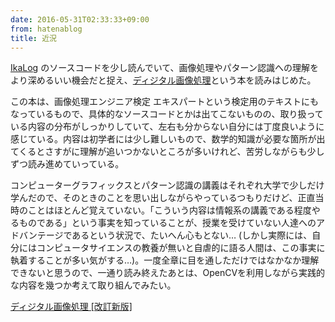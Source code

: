 ```yaml
---
date: 2016-05-31T02:33:33+09:00
from: hatenablog
title: 近況
---
```

[IkaLog](https://github.com/hasegaw/IkaLog) のソースコードを少し読んでいて、画像処理やパターン認識への理解をより深めるいい機会だと捉え、[ディジタル画像処理](https://www.amazon.co.jp/dp/B013LBJ3GQ)という本を読みはじめた。

この本は、画像処理エンジニア検定 エキスパートという検定用のテキストにもなっているもので、具体的なソースコードとかは出てこないものの、取り扱っている内容の分布がしっかりしていて、左右も分からない自分には丁度良いように感じている。内容は初学者には少し難しいもので、数学的知識が必要な箇所が出てくるとさすがに理解が追いつかないところが多いけれど、苦労しながらも少しずつ読み進めていっている。

コンピューターグラフィックスとパターン認識の講義はそれぞれ大学で少しだけ学んだので、そのときのことを思い出しながらやっているつもりだけど、正直当時のことはほとんど覚えていない。「こういう内容は情報系の講義である程度やるものである」という事実を知っていることが、授業を受けていない人達へのアドバンテージであるという状況で、たいへん心もとない… (しかし実際には、自分にはコンピュータサイエンスの教養が無いと自虐的に語る人間は、この事実に執着することが多い気がする…)。一度全章に目を通しただけではなかなか理解できないと思うので、一通り読み終えたあとは、OpenCVを利用しながら実践的な内容を幾つか考えて取り組んでみたい。

[ディジタル画像処理 [改訂新版]](https://www.amazon.co.jp/dp/B013LBJ3GQ)